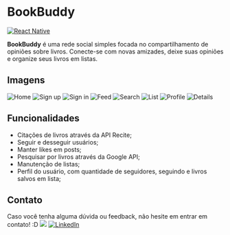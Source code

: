 # BookBuddy
[![React Native](https://img.shields.io/badge/React_Native-%2320232a.svg?logo=react&logoColor=%2361DAFB)](#)

**BookBuddy** é uma rede social simples focada no compartilhamento de opiniões sobre livros. Conecte-se com novas amizades, deixe suas opiniões e organize seus livros em listas.

## Imagens
![Home](./screenshots/home.jpeg)
![Sign up](./screenshots/signup.jpeg)
![Sign in](./screenshots/signin.jpeg)
![Feed](./screenshots/feed.jpeg)
![Search](./screenshots/search.jpeg)
![List](./screenshots/list.jpeg)
![Profile](./screenshots/profile.jpeg)
![Details](./screenshots/details.jpeg)

## Funcionalidades
- Citações de livros através da API Recite;
- Seguir e desseguir usuários;
- Manter likes em posts;
- Pesquisar por livros através da Google API;
- Manutenção de listas;
- Perfil do usuário, com quantidade de seguidores, seguindo e livros salvos em lista;

## Contato
Caso você tenha alguma dúvida ou feedback, não hesite em entrar em contato! :D <img src="https://images-wixmp-ed30a86b8c4ca887773594c2.wixmp.com/f/dc6fef0c-9d21-42dd-a18b-9573936309d1/da5palh-65273507-8a15-454d-ae2e-0bbb970f8a16.gif?token=eyJ0eXAiOiJKV1QiLCJhbGciOiJIUzI1NiJ9.eyJzdWIiOiJ1cm46YXBwOjdlMGQxODg5ODIyNjQzNzNhNWYwZDQxNWVhMGQyNmUwIiwiaXNzIjoidXJuOmFwcDo3ZTBkMTg4OTgyMjY0MzczYTVmMGQ0MTVlYTBkMjZlMCIsIm9iaiI6W1t7InBhdGgiOiJcL2ZcL2RjNmZlZjBjLTlkMjEtNDJkZC1hMThiLTk1NzM5MzYzMDlkMVwvZGE1cGFsaC02NTI3MzUwNy04YTE1LTQ1NGQtYWUyZS0wYmJiOTcwZjhhMTYuZ2lmIn1dXSwiYXVkIjpbInVybjpzZXJ2aWNlOmZpbGUuZG93bmxvYWQiXX0.TrXzBGCo6VqptVKxxVoJSuRLqrPXOQgVZdRYwfCyybc"> [![LinkedIn](https://img.shields.io/badge/LinkedIn-0A66C2?logo=linkedin&logoColor=fff)](https://www.linkedin.com/in/lumah-pereira/)
